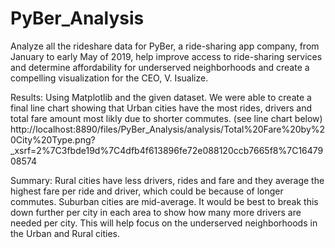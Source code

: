# PyBer_Analysis
Analyze all the rideshare data for PyBer, a ride-sharing app company, from January to early May of 2019, help improve access to ride-sharing services and determine affordability for underserved neighborhoods and create a compelling visualization for the CEO, V. Isualize.

Results:
Using Matplotlib and the given dataset. We were able to create a final line chart showing that Urban cities have the most rides, drivers and total fare amount most likly due to shorter commutes. (see line chart below)
http://localhost:8890/files/PyBer_Analysis/analysis/Total%20Fare%20by%20City%20Type.png?_xsrf=2%7C3fbde19d%7C4dfb4f613896fe72e088120ccb7665f8%7C1647908574

Summary:
Rural cities have less drivers, rides and fare and they average the highest fare per ride and driver, which could be because of longer commutes. Suburban cities are mid-average.  It would be best to break this down further per city in each area to show how many more drivers are needed per city. This will help focus on the underserved neighborhoods in the Urban and Rural cities. 